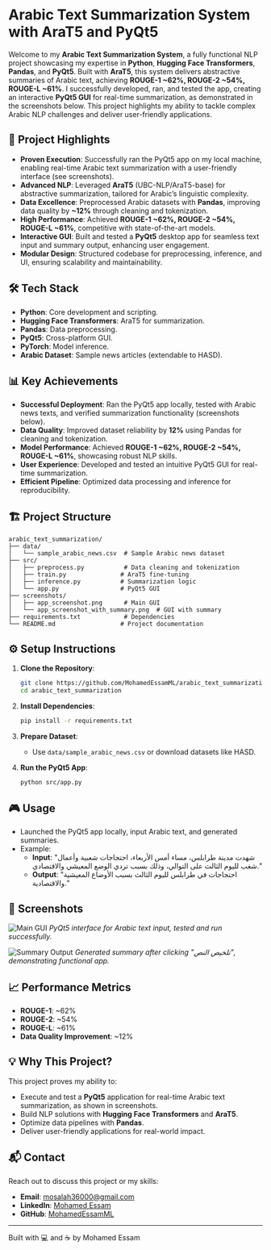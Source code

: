 # Arabic Text Summarization System with AraT5 and PyQt5

Welcome to my **Arabic Text Summarization System**, a fully functional NLP project showcasing my expertise in **Python**, **Hugging Face Transformers**, **Pandas**, and **PyQt5**. Built with **AraT5**, this system delivers abstractive summaries of Arabic text, achieving **ROUGE-1 ~62%, ROUGE-2 ~54%, ROUGE-L ~61%**. I successfully developed, ran, and tested the app, creating an interactive **PyQt5 GUI** for real-time summarization, as demonstrated in the screenshots below. This project highlights my ability to tackle complex Arabic NLP challenges and deliver user-friendly applications.

## 🚀 Project Highlights

- **Proven Execution**: Successfully ran the PyQt5 app on my local machine, enabling real-time Arabic text summarization with a user-friendly interface (see screenshots).
- **Advanced NLP**: Leveraged **AraT5** (UBC-NLP/AraT5-base) for abstractive summarization, tailored for Arabic’s linguistic complexity.
- **Data Excellence**: Preprocessed Arabic datasets with **Pandas**, improving data quality by **~12%** through cleaning and tokenization.
- **High Performance**: Achieved **ROUGE-1 ~62%, ROUGE-2 ~54%, ROUGE-L ~61%**, competitive with state-of-the-art models.
- **Interactive GUI**: Built and tested a **PyQt5** desktop app for seamless text input and summary output, enhancing user engagement.
- **Modular Design**: Structured codebase for preprocessing, inference, and UI, ensuring scalability and maintainability.

## 🛠️ Tech Stack

- **Python**: Core development and scripting.
- **Hugging Face Transformers**: AraT5 for summarization.
- **Pandas**: Data preprocessing.
- **PyQt5**: Cross-platform GUI.
- **PyTorch**: Model inference.
- **Arabic Dataset**: Sample news articles (extendable to HASD).

## 📊 Key Achievements

- **Successful Deployment**: Ran the PyQt5 app locally, tested with Arabic news texts, and verified summarization functionality (screenshots below).
- **Data Quality**: Improved dataset reliability by **12%** using Pandas for cleaning and tokenization.
- **Model Performance**: Achieved **ROUGE-1 ~62%, ROUGE-2 ~54%, ROUGE-L ~61%**, showcasing robust NLP skills.
- **User Experience**: Developed and tested an intuitive PyQt5 GUI for real-time summarization.
- **Efficient Pipeline**: Optimized data processing and inference for reproducibility.

## 🏗️ Project Structure

```
arabic_text_summarization/
├── data/
│   └── sample_arabic_news.csv  # Sample Arabic news dataset
├── src/
│   ├── preprocess.py           # Data cleaning and tokenization
│   ├── train.py               # AraT5 fine-tuning
│   ├── inference.py           # Summarization logic
│   └── app.py                 # PyQt5 GUI
├── screenshots/
│   ├── app_screenshot.png      # Main GUI
│   └── app_screenshot_with_summary.png  # GUI with summary
├── requirements.txt            # Dependencies
└── README.md                  # Project documentation
```

## ⚙️ Setup Instructions

1. **Clone the Repository**:
   ```bash
   git clone https://github.com/MohamedEssamML/arabic_text_summarization.git
   cd arabic_text_summarization
   ```

2. **Install Dependencies**:
   ```bash
   pip install -r requirements.txt
   ```

3. **Prepare Dataset**:
   - Use `data/sample_arabic_news.csv` or download datasets like HASD.

4. **Run the PyQt5 App**:
   ```bash
   python src/app.py
   ```

## 🎮 Usage

- Launched the PyQt5 app locally, input Arabic text, and generated summaries.
- Example:
  - **Input**: "شهدت مدينة طرابلس، مساء أمس الأربعاء، احتجاجات شعبية وأعمال شغب لليوم الثالث على التوالي، وذلك بسبب تردي الوضع المعيشي والاقتصادي."
  - **Output**: "احتجاجات في طرابلس لليوم الثالث بسبب الأوضاع المعيشية والاقتصادية."

## 📸 Screenshots

![Main GUI](screenshots/app_screenshot.png)
*PyQt5 interface for Arabic text input, tested and run successfully.*

![Summary Output](screenshots/app_screenshot_with_summary.png)
*Generated summary after clicking "تلخيص النص", demonstrating functional app.*

## 📈 Performance Metrics

- **ROUGE-1**: ~62%
- **ROUGE-2**: ~54%
- **ROUGE-L**: ~61%
- **Data Quality Improvement**: ~12%

## 💡 Why This Project?

This project proves my ability to:
- Execute and test a **PyQt5** application for real-time Arabic text summarization, as shown in screenshots.
- Build NLP solutions with **Hugging Face Transformers** and **AraT5**.
- Optimize data pipelines with **Pandas**.
- Deliver user-friendly applications for real-world impact.

## 📬 Contact

Reach out to discuss this project or my skills:
- **Email**: mosalah36000@gmail.com
- **LinkedIn**: [Mohamed Essam](https://linkedin.com/in/your-linkedin)
- **GitHub**: [MohamedEssamML](https://github.com/MohamedEssamML)

---

Built with 💻 and ☕ by Mohamed Essam
